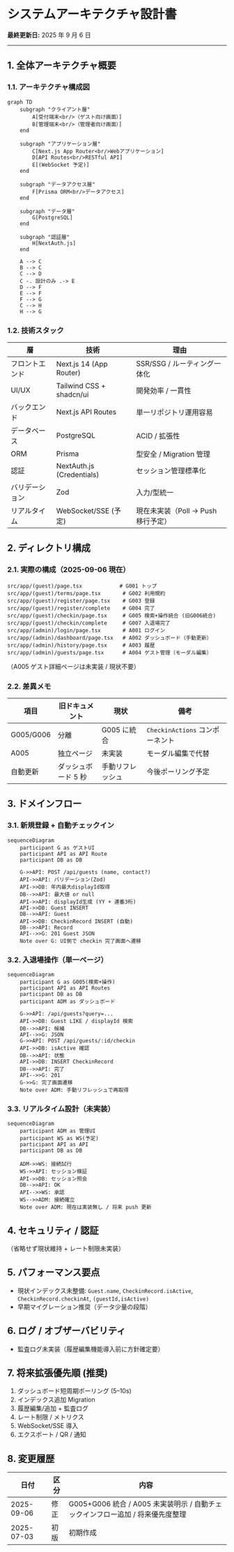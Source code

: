 # システムアーキテクチャ設計書

**最終更新日:** 2025 年 9 月 6 日

---

## 1. 全体アーキテクチャ概要

### 1.1. アーキテクチャ構成図

```mermaid
graph TD
    subgraph "クライアント層"
        A[受付端末<br/>（ゲスト向け画面）]
        B[管理端末<br/>（管理者向け画面）]
    end

    subgraph "アプリケーション層"
        C[Next.js App Router<br/>Webアプリケーション]
        D[API Routes<br/>RESTful API]
        E[(WebSocket 予定)]
    end

    subgraph "データアクセス層"
        F[Prisma ORM<br/>データアクセス]
    end

    subgraph "データ層"
        G[PostgreSQL]
    end

    subgraph "認証層"
        H[NextAuth.js]
    end

    A --> C
    B --> C
    C --> D
    C -. 設計のみ .-> E
    D --> F
    E --> F
    F --> G
    C --> H
    H --> G
```

### 1.2. 技術スタック

| 層             | 技術                      | 理由                               |
| -------------- | ------------------------- | ---------------------------------- |
| フロントエンド | Next.js 14 (App Router)   | SSR/SSG / ルーティング一体化       |
| UI/UX          | Tailwind CSS + shadcn/ui  | 開発効率 / 一貫性                  |
| バックエンド   | Next.js API Routes        | 単一リポジトリ運用容易             |
| データベース   | PostgreSQL                | ACID / 拡張性                      |
| ORM            | Prisma                    | 型安全 / Migration 管理            |
| 認証           | NextAuth.js (Credentials) | セッション管理標準化               |
| バリデーション | Zod                       | 入力/型統一                        |
| リアルタイム   | WebSocket/SSE (予定)      | 現在未実装（Poll → Push 移行予定） |

## 2. ディレクトリ構成

### 2.1. 実際の構成（2025-09-06 現在）

```
src/app/(guest)/page.tsx            # G001 トップ
src/app/(guest)/terms/page.tsx       # G002 利用規約
src/app/(guest)/register/page.tsx    # G003 登録
src/app/(guest)/register/complete    # G004 完了
src/app/(guest)/checkin/page.tsx     # G005 検索+操作統合 (旧G006統合)
src/app/(guest)/checkin/complete     # G007 入退場完了
src/app/(admin)/login/page.tsx       # A001 ログイン
src/app/(admin)/dashboard/page.tsx   # A002 ダッシュボード（手動更新）
src/app/(admin)/history/page.tsx     # A003 履歴
src/app/(admin)/guests/page.tsx      # A004 ゲスト管理（モーダル編集）
```

（A005 ゲスト詳細ページは未実装 / 現状不要）

### 2.2. 差異メモ

| 項目      | 旧ドキュメント      | 現状             | 備考                            |
| --------- | ------------------- | ---------------- | ------------------------------- |
| G005/G006 | 分離                | G005 に統合      | `CheckinActions` コンポーネント |
| A005      | 独立ページ          | 未実装           | モーダル編集で代替              |
| 自動更新  | ダッシュボード 5 秒 | 手動リフレッシュ | 今後ポーリング予定              |

## 3. ドメインフロー

### 3.1. 新規登録 + 自動チェックイン

```mermaid
sequenceDiagram
    participant G as ゲストUI
    participant API as API Route
    participant DB as DB

    G->>API: POST /api/guests (name, contact?)
    API->>API: バリデーション(Zod)
    API->>DB: 年内最大displayId取得
    DB-->>API: 最大値 or null
    API->>API: displayId生成 (YY + 連番3桁)
    API->>DB: Guest INSERT
    DB-->>API: Guest
    API->>DB: CheckinRecord INSERT (自動)
    DB-->>API: Record
    API-->>G: 201 Guest JSON
    Note over G: UI側で checkin 完了画面へ遷移
```

### 3.2. 入退場操作（単一ページ）

```mermaid
sequenceDiagram
    participant G as G005(検索+操作)
    participant API as API Routes
    participant DB as DB
    participant ADM as ダッシュボード

    G->>API: /api/guests?query=...
    API->>DB: Guest LIKE / displayId 検索
    DB-->>API: 候補
    API-->>G: JSON
    G->>API: POST /api/guests/:id/checkin
    API->>DB: isActive 確認
    DB-->>API: 状態
    API->>DB: INSERT CheckinRecord
    DB-->>API: 完了
    API-->>G: 201
    G->>G: 完了画面遷移
    Note over ADM: 手動リフレッシュで再取得
```

### 3.3. リアルタイム設計（未実装）

```mermaid
sequenceDiagram
    participant ADM as 管理UI
    participant WS as WS(予定)
    participant API as API
    participant DB as DB

    ADM->>WS: 接続試行
    WS->>API: セッション検証
    API->>DB: セッション照会
    DB-->>API: OK
    API-->>WS: 承認
    WS-->>ADM: 接続確立
    Note over ADM: 現在は実装無し / 将来 push 更新
```

## 4. セキュリティ / 認証

（省略せず現状維持 + レート制限未実装）

## 5. パフォーマンス要点

- 現状インデックス未整備: `Guest.name`, `CheckinRecord.isActive`, `CheckinRecord.checkinAt`, `(guestId,isActive)`
- 早期マイグレーション推奨（データ少量の段階）

## 6. ログ / オブザーバビリティ

- 監査ログ未実装（履歴編集機能導入前に方針確定要）

## 7. 将来拡張優先順 (推奨)

1. ダッシュボード短周期ポーリング (5–10s)
2. インデックス追加 Migration
3. 履歴編集/追加 + 監査ログ
4. レート制限 / メトリクス
5. WebSocket/SSE 導入
6. エクスポート / QR / 通知

## 8. 変更履歴

| 日付       | 区分 | 内容                                                                           |
| ---------- | ---- | ------------------------------------------------------------------------------ |
| 2025-09-06 | 修正 | G005+G006 統合 / A005 未実装明示 / 自動チェックインフロー追加 / 将来優先度整理 |
| 2025-07-03 | 初版 | 初期作成                                                                       |
